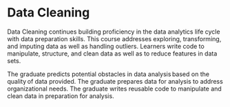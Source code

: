 # Data Cleaning

Data Cleaning continues building proficiency in the data analytics life cycle with data preparation skills. This course addresses exploring, transforming, and imputing data as well as handling outliers. Learners write code to manipulate, structure, and clean data as well as to reduce features in data sets.

The graduate predicts potential obstacles in data analysis based on the quality of data provided.
The graduate prepares data for analysis to address organizational needs.
The graduate writes reusable code to manipulate and clean data in preparation for analysis.
